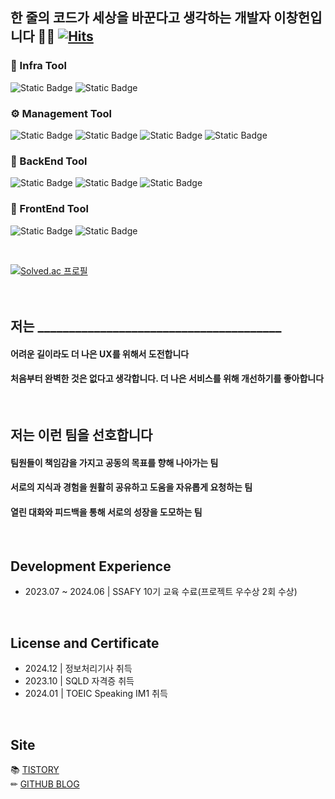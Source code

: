 ## 한 줄의 코드가 세상을 바꾼다고 생각하는 개발자 이창헌입니다 🙋‍♂ [![Hits](https://hits.seeyoufarm.com/api/count/incr/badge.svg?url=https%3A%2F%2Fgithub.com%2Fchangbill&count_bg=%23D9D9D9&title_bg=%23AEADA7&icon=&icon_color=%23E7E7E7&title=hits&edge_flat=false)](https://hits.seeyoufarm.com)

### 🎁 Infra Tool
![Static Badge](https://img.shields.io/badge/Amazon-AWS-232F3E?style=for-the-badge&logo=amazonaws&logoColor=white)
![Static Badge](https://img.shields.io/badge/Docker-2496ED?style=for-the-badge&logo=Docker&logoColor=white)

### ⚙️ Management Tool
![Static Badge](https://img.shields.io/badge/JIRA-%230052CC?style=for-the-badge&logo=jira&logoColor=white)
![Static Badge](https://img.shields.io/badge/Git-F05032?style=for-the-badge&logo=git&logoColor=white)
![Static Badge](https://img.shields.io/badge/FIGMA-%23F24E1E?style=for-the-badge&logo=figma&logoColor=white)
![Static Badge](https://img.shields.io/badge/Postman-FF6C37?style=for-the-badge&logo=postman&logoColor=white)

### 🌱 BackEnd Tool
![Static Badge](https://img.shields.io/badge/SPRING%20BOOT-%236DB33F?style=for-the-badge&logo=springboot&logoColor=white)
![Static Badge](https://img.shields.io/badge/SPRING-%236DB33F?style=for-the-badge&logo=spring&logoColor=white)
![Static Badge](https://img.shields.io/badge/Java-ED8B00?style=for-the-badge&logo=openjdk&logoColor=white)

### 🍊 FrontEnd Tool
![Static Badge](https://img.shields.io/badge/Flutter-02569B?style=for-the-badge&logo=flutter&logoColor=white)
![Static Badge](https://img.shields.io/badge/JAVASCRIPT-%23F7DF1E?style=for-the-badge&logo=javascript&logoColor=white)

<br>

[![Solved.ac
프로필](http://mazassumnida.wtf/api/generate_badge?boj=changbill)](https://solved.ac/changbill)
<br>
<br>
<br>

## 저는 _______________________________________
#### 어려운 길이라도 더 나은 UX를 위해서 도전합니다
#### 처음부터 완벽한 것은 없다고 생각합니다. 더 나은 서비스를 위해 개선하기를 좋아합니다
<br>

## 저는 이런 팀을 선호합니다
#### 팀원들이 책임감을 가지고 공동의 목표를 향해 나아가는 팀
#### 서로의 지식과 경험을 원활히 공유하고 도움을 자유롭게 요청하는 팀
#### 열린 대화와 피드백을 통해 서로의 성장을 도모하는 팀
<br>

## Development Experience
- 2023.07 ~ 2024.06 | SSAFY 10기 교육 수료(프로젝트 우수상 2회 수상) <br>
<br>

## License and Certificate
- 2024.12 | 정보처리기사 취득 <br>
- 2023.10 | SQLD 자격증 취득 <br>
- 2024.01 | TOEIC Speaking IM1 취득 <br>
<br>

## Site
📚 [TISTORY](https://poloopy.tistory.com/) <br/> 
✏ [GITHUB BLOG](https://changbill.github.io/) <br/> 
<br>
<br>
<br>
<br>

